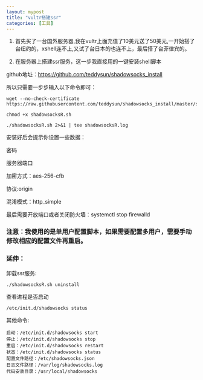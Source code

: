 ```yaml
---
layout: mypost
title: "vultr搭建ssr"
categories: [工具]
--- 
```



1. 首先买了一台国外服务器,我在vultr上面充值了10美元送了50美元,一开始搭了台纽约的，xshell连不上,又试了台日本的也连不上，最后搭了台菲律宾的。

2. 在服务器上搭建ssr服务，这一步我直接用的一键安装shell脚本

github地址：https://github.com/teddysun/shadowsocks_install

所以只需要一步步输入以下命令即可：
```
wget --no-check-certificate https://raw.githubusercontent.com/teddysun/shadowsocks_install/master/shadowsocksR.sh

chmod +x shadowsocksR.sh

./shadowsocksR.sh 2>&1 | tee shadowsocksR.log

```

安装好后会提示你设置一些数据：

密码

服务器端口

加密方式：aes-256-cfb

协议:origin

混淆模式：http_simple

 最后需要开放端口或者关闭防火墙：systemctl stop firewalld


### 注意：我使用的是单用户配置脚本，如果需要配置多用户，需要手动修改相应的配置文件再重启。


### 延伸：

卸载ssr服务:
```
./shadowsocksR.sh uninstall
```

查看进程是否启动
```
/etc/init.d/shadowsocks status
```

其他命令:
```
启动：/etc/init.d/shadowsocks start
停止：/etc/init.d/shadowsocks stop
重启：/etc/init.d/shadowsocks restart
状态：/etc/init.d/shadowsocks status
配置文件路径：/etc/shadowsocks.json
日志文件路径：/var/log/shadowsocks.log
代码安装目录：/usr/local/shadowsocks
```